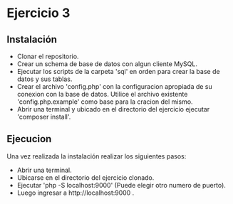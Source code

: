 # Ejercicio 3

## Instalación
- Clonar el repositorio.
- Crear un schema de base de datos con algun cliente MySQL.
- Ejecutar los scripts de la carpeta 'sql' en orden para crear la base de datos y sus tablas.
- Crear el archivo 'config.php' con la configuracion apropiada de su conexion con la base de datos.
  Utilice el archivo existente 'config.php.example' como base para la cracion del mismo.
- Abrir una terminal y ubicado en el directorio del ejercicio ejecutar 'composer install'.

## Ejecucion
Una vez realizada la instalación realizar los siguientes pasos:

- Abrir una terminal.
- Ubicarse en el directorio del ejercicio clonado.
- Ejecutar 'php -S localhost:9000' (Puede elegir otro numero de puerto).
- Luego ingresar a http://localhost:9000 .